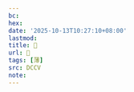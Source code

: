 ```yaml
---
bc:
hex:
date: '2025-10-13T10:27:10+08:00'
lastmod:
title: 􁣭
url: 􁣭
tags: [薄]
src: DCCV
note:
---
```

